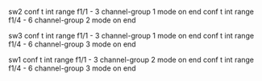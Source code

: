 sw2
conf t
int range f1/1 - 3
channel-group 1 mode on
end
conf t
int range f1/4 - 6
channel-group 2 mode on
end

sw3
conf t
int range f1/1 - 3
channel-group 1 mode on
end
conf t
int range f1/4 - 6
channel-group 3 mode on
end

sw1
conf t
int range f1/1 - 3
channel-group 2 mode on
end
conf t
int range f1/4 - 6
channel-group 3 mode on
end
